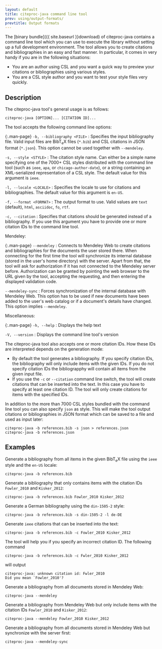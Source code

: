 ```yaml
---
layout: default
title: citeproc-java command line tool
prev: using/output-formats/
prevtitle: Output formats
---
```


The [binary bundle]({{ site.baseurl }}download) of citeproc-java
contains a command line tool which you can use to execute the library
without setting up a full development environment. The tool allows you
to create citations and bibliographies in an easy and fast manner. In
particular, it comes in very handy if you are in the following situations:

* You are an author using CSL and you want a quick way to preview your
  citations or bibliographies using various styles.
* You are a CSL style author and you want to test your style files
  very quickly.

Description
-----------

The citeproc-java tool's general usage is as follows:

    citeproc-java [OPTION]... [CITATION ID]...

The tool accepts the following command line options:

{:.man-page}
`-b, --bibliography <FILE>`
: Specifies the input bibliography file. Valid input files are
  Bib<span class="tex">T<sub>e</sub>X</span> files (`*.bib`) and CSL
  citations in JSON format (`*.json`). This option cannot be used
  together with `--mendeley`.

`-s, --style <STYLE>`
: The citation style name. Can either be a simple name specifying one
  of the 7000+ CSL styles distributed with the command line tool (such
  as `ieee`, `apa`, or `chicago-author-date`), or a string containing
  an XML-serialized representation of a CSL style. The default value
  for this argument is `ieee`.

`-l, --locale <LOCALE>`
: Specifies the locale to use for citations and bibliographies. The
  default value for this argument is `en-US`.

`-f, --format <FORMAT>`
: The output format to use. Valid values are `text` (default), `html`,
  `asciidoc`, `fo`, `rtf`.

`-c, --citation`
: Specifies that citations should be generated instead of a bibliography.
  If you use this argument you have to provide one or more citation IDs
  to the command line tool.

Mendeley:

{:.man-page}
`--mendeley`
: Connects to Mendeley Web to create citations and bibliographies for
  the documents the user stored there. When connecting for the first
  time the tool will synchronize its internal database (stored in the
  user's home directory) with the server. Apart from that, the tool
  will ask for authorization if it has not connected to the Mendeley
  server before. Authorization can be granted by pointing the web
  browser to the URL given by the tool, accepting the requesting,
  and then entering the displayed validation code.

`--mendeley-sync`
: Forces synchronization of the internal database with Mendeley Web.
  This option has to be used if new documents have been added to the
  user's web catalog or if a document's details have changed. This option
  implies `--mendeley`.

Miscellaneous:

{:.man-page}
`-h, --help`
: Displays the help text

`-V, --version`
: Displays the command line tool's version

The citeproc-java tool also accepts one or more citation IDs. How these
IDs are interpreted depends on the generation mode:

* By default the tool generates a bibliography. If you specify
  citation IDs, the bibliography will only include items with
  the given IDs. If you do not specify citation IDs the bibliograpphy
  will contain all items from the given input file.
* If you use the `-c` or `--citation` command line switch,
  the tool will create citations that can be inserted into the text.
  In this case you have to specify at least one citation ID. The
  tool will only create citations for items with the specified IDs.

In addition to the more than 7000 CSL styles bundled with the command
line tool you can also specify `json` as style. This will make the tool
output citations or bibliographies in JSON format which can be saved
to a file and used as input later:

    citeproc-java -b references.bib -s json > references.json
    citeproc-java -b references.json

Examples
--------

Generate a bibliography from all items in the given
Bib<span class="tex">T<sub>e</sub>X</span> file using the `ieee` style
and the `en-US` locale:

    citeproc-java -b references.bib

Generate a bibliography that only contains items with the citation
IDs `Fowler_2010` and `Kisker_2012`:

    citeproc-java -b references.bib Fowler_2010 Kisker_2012

Generate a German bibliography using the `din-1505-2` style:

    citeproc-java -b references.bib -s din-1505-2 -l de-DE

Generate `ieee` citations that can be inserted into the text:

    citeproc-java -b references.bib -c Fowler_2010 Kisker_2012

The tool will help you if you specify an incorrect citation ID. The
following command

    citeproc-java -b references.bib -c Fwler_2010 Kisker_2012

will output

    citeproc-java: unknown citation id: Fwler_2010
    Did you mean `Fowler_2010'?

Generate a bibliography from all documents stored in Mendeley Web:

    citeproc-java --mendeley

Generate a bibliography from Mendeley Web but only include items with
the citation IDs `Fowler_2010` and `Kisker_2012`:

    citeproc-java --mendeley Fowler_2010 Kisker_2012

Generate a bibliography from all documents stored in Mendeley Web but
synchronize with the server first:

    citeproc-java --mendeley-sync
